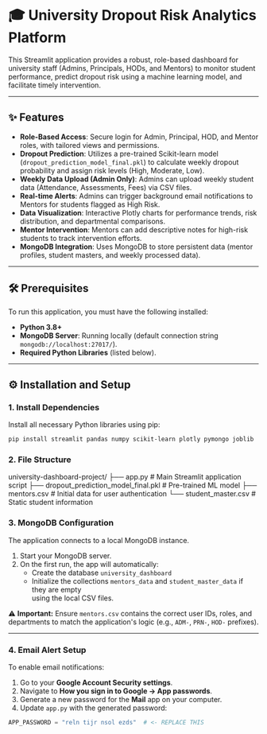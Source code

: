 # 🎓 University Dropout Risk Analytics Platform

This Streamlit application provides a robust, role-based dashboard for university staff (Admins, Principals, HODs, and Mentors) to monitor student performance, predict dropout risk using a machine learning model, and facilitate timely intervention.

---

## ✨ Features

- **Role-Based Access**: Secure login for Admin, Principal, HOD, and Mentor roles, with tailored views and permissions.  
- **Dropout Prediction**: Utilizes a pre-trained Scikit-learn model (`dropout_prediction_model_final.pkl`) to calculate weekly dropout probability and assign risk levels (High, Moderate, Low).  
- **Weekly Data Upload (Admin Only)**: Admins can upload weekly student data (Attendance, Assessments, Fees) via CSV files.  
- **Real-time Alerts**: Admins can trigger background email notifications to Mentors for students flagged as High Risk.  
- **Data Visualization**: Interactive Plotly charts for performance trends, risk distribution, and departmental comparisons.  
- **Mentor Intervention**: Mentors can add descriptive notes for high-risk students to track intervention efforts.  
- **MongoDB Integration**: Uses MongoDB to store persistent data (mentor profiles, student masters, and weekly processed data).  

---

## 🛠️ Prerequisites

To run this application, you must have the following installed:

- **Python 3.8+**  
- **MongoDB Server**: Running locally (default connection string `mongodb://localhost:27017/`).  
- **Required Python Libraries** (listed below).  

---

## ⚙️ Installation and Setup

### 1. Install Dependencies

Install all necessary Python libraries using pip:

```bash
pip install streamlit pandas numpy scikit-learn plotly pymongo joblib
```
### 2. File Structure

university-dashboard-project/
├── app.py # Main Streamlit application script
├── dropout_prediction_model_final.pkl # Pre-trained ML model
├── mentors.csv # Initial data for user authentication
└── student_master.csv # Static student information

### 3. MongoDB Configuration

The application connects to a local MongoDB instance.

1. Start your MongoDB server.  
2. On the first run, the app will automatically:
   - Create the database `university_dashboard`
   - Initialize the collections `mentors_data` and `student_master_data` if they are empty  
     using the local CSV files.  

⚠️ **Important:** Ensure `mentors.csv` contains the correct user IDs, roles, and departments to match the application's logic (e.g., `ADM-`, `PRN-`, `HOD-` prefixes).

---

### 4. Email Alert Setup

To enable email notifications:

1. Go to your **Google Account Security settings**.  
2. Navigate to **How you sign in to Google → App passwords**.  
3. Generate a new password for the **Mail** app on your computer.  
4. Update `app.py` with the generated password:

```python
APP_PASSWORD = "reln tijr nsol ezds"  # <- REPLACE THIS
```


